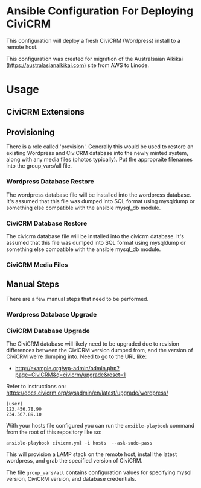 Ansible Configuration For Deploying CiviCRM
===========================================

This configuration will deploy a fresh CiviCRM (Wordpress) install to a remote host.

This configuration was created for migration of the Australsaian Aikikai (https://australasianaikikai.com) site from AWS to Linode.

# Usage

## CiviCRM Extensions

## Provisioning
There is a role called 'provision'. Generally this would be used to restore an existing Wordpress and CiviCRM database
into the newly minted system, along with any media files (photos typically). Put the appropraite filenames into the 
group_vars/all file.

### Wordpress Database Restore
The wordpress database file will be installed into the wordpress database. It's assumed that this file was dumped
into SQL format using mysqldump or something else compatible with the ansible mysql_db module.

### CiviCRM Database Restore
The civicrm database file will be installed into the civicrm database. It's assumed that this file was dumped
into SQL format using mysqldump or something else compatible with the ansible mysql_db module.

### CiviCRM Media Files


## Manual Steps
There are a few manual steps that need to be performed.

### Wordpress Database Upgrade
### CiviCRM Database Upgrade
The CiviCRM database will likely need to be upgraded due to revision differences between the CiviCRM version
dumped from, and the version of CiviCRM we're dumping into. Need to go to the URL like:
- http://example.org/wp-admin/admin.php?page=CiviCRM&q=civicrm/upgrade&reset=1

Refer to instructions on: https://docs.civicrm.org/sysadmin/en/latest/upgrade/wordpress/


```
[user]
123.456.78.90
234.567.89.10
```

With your hosts file configured you can run the `ansible-playbook` command from the root of this repository like so:

```
ansible-playbook civicrm.yml -i hosts  --ask-sudo-pass
```

This will provision a LAMP stack on the remote host, install the latest wordpress, and grab the specified version of CiviCRM.

The file `group_vars/all` contains configuration values for specifying mysql version, CiviCRM version, and database credentials.
